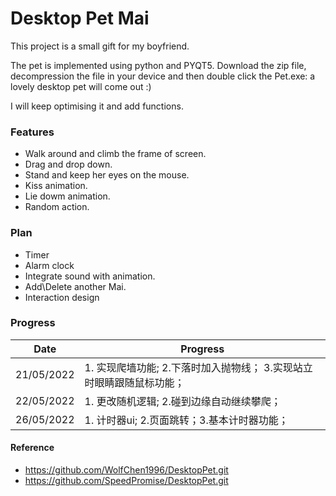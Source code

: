 # Desktop Pet Mai


This project is a small gift for my boyfriend. 


The pet is implemented using python and PYQT5. Download the zip file, decompression the file in your device and then double click the Pet.exe: a lovely desktop pet will come out :)


I will keep optimising it and add functions.

### Features

- Walk around and climb the frame of screen.
- Drag and drop down.
- Stand and keep her eyes on the mouse.
- Kiss animation.
- Lie dowm animation.
- Random action.

### Plan
- Timer
- Alarm clock
- Integrate sound with animation.
- Add\Delete another Mai.
- Interaction design


### Progress

| Date | Progress |
| ------ | ------ |
| 21/05/2022 | 1. 实现爬墙功能; 2.下落时加入抛物线； 3.实现站立时眼睛跟随鼠标功能； 
| 22/05/2022 | 1. 更改随机逻辑; 2.碰到边缘自动继续攀爬；
| 26/05/2022 | 1. 计时器ui; 2.页面跳转；3.基本计时器功能；

#### Reference
- https://github.com/WolfChen1996/DesktopPet.git
- https://github.com/SpeedPromise/DesktopPet.git
